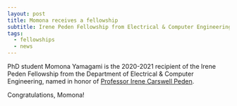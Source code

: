 ```yaml
---
layout: post
title: Momona receives a fellowship
subtitle: Irene Peden Fellowship from Electrical & Computer Engineering
tags:
  - fellowships
  - news
---
```


PhD student Momona Yamagami is the 2020-2021 recipient of the Irene Peden Fellowship from the Department of Electrical & Computer Engineering, named in honor of [Professor Irene Carswell Peden](https://en.wikipedia.org/wiki/Irene_C._Peden).

Congratulations, Momona!

